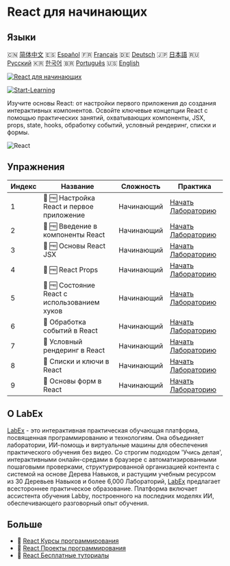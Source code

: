 # React для начинающих

## Языки

🇨🇳 [简体中文](README_zh.md) 🇪🇸 [Español](README_es.md) 🇫🇷 [Français](README_fr.md) 🇩🇪 [Deutsch](README_de.md) 🇯🇵 [日本語](README_ja.md) 🇷🇺 [Русский](README_ru.md) 🇰🇷 [한국어](README_ko.md) 🇧🇷 [Português](README_pt.md) 🇺🇸 [English](README.md) 

[![React для начинающих](https://cover-creator.labex.io/react-for-beginners.png?lang=ru)](https://labex.io/ru/courses/react-for-beginners)

[![Start-Learning](https://img.shields.io/badge/Start-Learning-whitesmoke?style=for-the-badge)](https://labex.io/ru/courses/react-for-beginners)

Изучите основы React: от настройки первого приложения до создания интерактивных компонентов. Освойте ключевые концепции React с помощью практических занятий, охватывающих компоненты, JSX, props, state, hooks, обработку событий, условный рендеринг, списки и формы.

![React](https://img.shields.io/badge/React-whitesmoke?style=for-the-badge&logo=react)


## Упражнения

|   Индекс | Название                                     | Сложность   | Практика                                                                                                                                        |
|----------|----------------------------------------------|-------------|-------------------------------------------------------------------------------------------------------------------------------------------------|
|        1 | 🧩 🆓 Настройка React и первое приложение    | Начинающий  | <a target='_blank' href='https://labex.io/ru/labs/react-react-setup-and-first-app-598881?course=react-for-beginners'>Начать Лабораторию</a>     |
|        2 | 🧩 🆓 Введение в компоненты React            | Начинающий  | <a target='_blank' href='https://labex.io/ru/labs/react-react-components-introduction-601735?course=react-for-beginners'>Начать Лабораторию</a> |
|        3 | 🧩 🆓 Основы React JSX                       | Начинающий  | <a target='_blank' href='https://labex.io/ru/labs/react-react-jsx-basics-601739?course=react-for-beginners'>Начать Лабораторию</a>              |
|        4 | 🧩 🆓 React Props                            | Начинающий  | <a target='_blank' href='https://labex.io/ru/labs/react-react-props-601741?course=react-for-beginners'>Начать Лабораторию</a>                   |
|        5 | 🧩 🆓 Состояние React с использованием хуков | Начинающий  | <a target='_blank' href='https://labex.io/ru/labs/react-react-state-with-hooks-601742?course=react-for-beginners'>Начать Лабораторию</a>        |
|        6 | 🧩  Обработка событий в React                | Начинающий  | <a target='_blank' href='https://labex.io/ru/labs/react-react-event-handling-601737?course=react-for-beginners'>Начать Лабораторию</a>          |
|        7 | 🧩  Условный рендеринг в React               | Начинающий  | <a target='_blank' href='https://labex.io/ru/labs/react-react-conditional-rendering-601736?course=react-for-beginners'>Начать Лабораторию</a>   |
|        8 | 🧩  Списки и ключи в React                   | Начинающий  | <a target='_blank' href='https://labex.io/ru/labs/react-react-lists-and-keys-601740?course=react-for-beginners'>Начать Лабораторию</a>          |
|        9 | 🧩  Основы форм в React                      | Начинающий  | <a target='_blank' href='https://labex.io/ru/labs/react-react-forms-basics-601738?course=react-for-beginners'>Начать Лабораторию</a>            |

## О LabEx

[LabEx](https://labex.io) - это интерактивная практическая обучающая платформа, посвященная программированию и технологиям. Она объединяет лаборатории, ИИ-помощь и виртуальные машины для обеспечения практического обучения без видео. Со строгим подходом 'Учись делая', интерактивными онлайн-средами в браузере с автоматизированными пошаговыми проверками, структурированной организацией контента с системой на основе Дерева Навыков, и растущим учебным ресурсом из 30 Деревьев Навыков и более 6,000 Лабораторий, [LabEx](https://labex.io) предлагает всестороннее практическое образование. Платформа включает ассистента обучения Labby, построенного на последних моделях ИИ, обеспечивающего разговорный опыт обучения.

## Больше

- 🔗 [React Курсы программирования](https://github.com/labex-labs/awesome-programming-courses)
- 🔗 [React Проекты программирования](https://github.com/labex-labs/awesome-programming-projects)
- 🔗 [React Бесплатные туториалы](https://github.com/labex-labs/react-free-tutorials)

